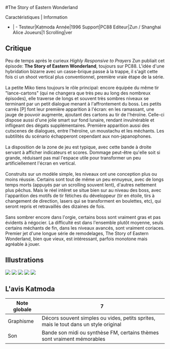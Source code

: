 #The Story of Eastern Wonderland

Caractéristiques | Information
- | -
Testeur|Katmoda
Année|1996
Support|PC88
Editeur|Zun / Shanghai Alice
Joueurs|1
Scrolling|ver

## Critique
Peu de temps après le curieux <i>Highly Responsive to Prayers</i> Zun publiait cet épisode: <b>The Story of Eastern Wonderland</b>, toujours sur PC88. L'idée d'une hybridation bizarre avec un casse-brique passe à la trappe, il s'agit cette fois ci un shoot vertical plus conventionnel, première vraie étape de la série.<br/><br/>La petite Miko tiens toujours le rôle principal: encore équipée du même tir "lance-cartons" (qui ne changera que très peu au long des nombreux épisodes), elle traverse de longs et souvent très sombres niveaux se terminant par un petit dialogue menant à l'affrontement du boss. Les petits carrés [P] font leur première apparition à l'écran: en les ramassant, une jauge de pouvoir augmente, ajoutant des cartons au tir de l'héroïne. Celle-ci dispose aussi d'une jolie smart sur fond lunaire, rendant invulnérable et infligeant des dégats supplémentaires. Première apparition aussi des cutscenes de dialogues, entre l'héroïne, un moustachu et les méchants. Les subtilités du scénario échapperont cependant aux non-japanophones.<br/><br/>La disposition de la zone de jeu est typique, avec cette bande à droite servant à afficher indicateurs et scores. Dommage peut-être qu'elle soit si grande, réduisant pas mal l'espace utile pour transformer un peu artificiellement l'écran en vertical. <br/><br/>Construits sur un modèle simple, les niveaux ont une conception plus ou moins réussie. Certains sont tout de même un peu ennuyeux, avec de longs temps morts (appuyés par un scrolling souvent lent), d'autres nettement plus pêchus. Mais le réel intêret se situe bien sur au niveau des boss, avec l'apparition des motifs de tir fétiches du développeur (tir en étoile, tirs à changement de direction, lasers qui se transforment en boulettes, etc), qui seront repris et retravaillés des dizaines de fois.<br/><br/>Sans sombrer encore dans l'orgie, certains boss sont vraiment gras et pas évidents à négocier. La difficulté est dans l'ensemble plutôt moyenne, seuls certains méchants de fin, dans les niveaux avancés, sont vraiment coriaces.<br/>Premier jet d'une longue série de remodelages, The Story of Eastern Wonderland, bien que vieux, est intéressant, parfois monotone mais agréable à jouer. 

## Illustrations
![](http://www.shmup.com/images/thumbs/img_fiche_1_694.jpg)
![](http://www.shmup.com/images/thumbs/img_fiche_2_694.jpg)
![](http://www.shmup.com/images/thumbs/img_fiche_3_694.jpg)
![](http://www.shmup.com/images/thumbs/img_fiche_4_694.jpg)
![](http://www.shmup.com/images/thumbs/img_fiche_5_694.jpg)

## L'avis Katmoda
Note globale|7
-|-
Graphisme|Décors souvent simples ou vides, petits sprites, mais le tout dans un style original
Son|Bande son midi ou synthèse FM, certains thèmes sont vraiment mémorables
